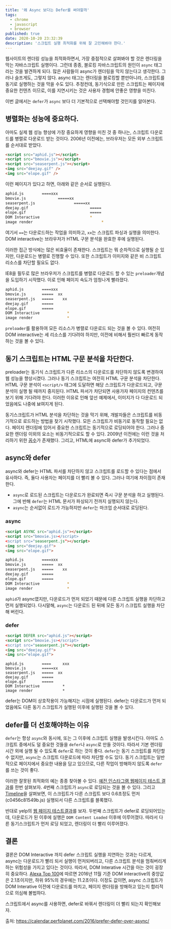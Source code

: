```yaml
---
title: '왜 Async 보다는 Defer를 써야할까'
tags:
  - chrome
  - javascript
  - browser
published: true
date: 2020-10-20 23:32:39
description: '스크립트 실행 최적화를 위해 잘 고민해봐야 한다.'
---
```


웹사이트의 렌더링 성능을 최적화하면서, 가장 중점적으로 살펴봐야 할 것은 렌더링을 막는 자바스크립트 실행이다. 그런데 종종, 블로킹 자바스크립트의 원인이 `async` 태그라는 것을 발견하게 되다. 많은 사람들이 async가 렌더링을 막지 않는다고 생각한다. 그러나 슬프게도, 그렇지 않다. async 태그는 렌더링을 블로킹할 뿐만아니라, 스크립트를 동기로 실행하는 것을 막을 수도 있다. 추정컨데, 동기식으로 만든 스크립트는 페이지에 중요한 컨텐츠 이므로, 이를 지연시키는 것은 사용자 경험에 안좋은 영향을 미친다.

이번 글에서는 `defer`가 `async` 보다 더 기본적으로 선택해야할 것인지를 알아본다.

## 병렬화는 성능에 중요하다.

아마도 실제 웹 성능 향상에 가장 중요하게 영향을 미친 것 중 하나는, 스크립트 다운로드를 병렬로 다운로드 받는 것이다. 2006년 이전에는, 브라우저는 모든 외부 스크립트를 순서대로 받았다.

```html
<script src="aphid.js"></script>
<script src="bmovie.js"></script>
<script src="seaserpent.js"></script>
<img src="deejay.gif" />
<img src="elope.gif" />
```

이런 페이지가 있다고 하면, 아래와 같은 순서로 실행된다.

```bash
aphid.js        ====xxx
bmovie.js              =====xx
seaserpent.js                 =====xx
deejay.gif                           =====
elope.gif                            =====
DOM Interactive                      *
image render                              *
```

여기서 `==`는 다운로드하는 작업을 의미하고, `xx`는 스크립트 파싱과 실행을 의미한다. DOM interactive는 브라우저가 HTML 구문 분석을 완효한 후에 실행된다.

이러한 접근 방식에는 많은 비효율이 존재한다. 스크립트는 뭐 순차적으로 실행될 순 있지만, 다운로드는 병렬로 진행할 수 있다. 또한 스크립트가 이미지와 같은 비 스크립트 리소스를 차단할 필요도 없다.

IE8을 필두로 많은 브라우저가 스크립트를 병렬로 다운로드 할 수 있는 `preloader`개념을 도입하기 시작했다. 이로 인해 페이지 속도가 엄청나게 빨라졌다.

```bash
aphid.js        ====xxx
bmovie.js       =====  xx
seaserpent.js   =====    xx
deejay.gif      =====
elope.gif       =====
DOM Interactive            *
image render               *
```

`preloader`를 활용하여 모든 리소스가 병렬로 다운로드 되는 것을 볼 수 있다. 여전히 DOM interactive는 세 리소스를 기다려야 하지만, 이전에 비해서 훨씬더 빠르게 동작하는 것을 볼 수 있다.

## 동기 스크립트는 HTML 구문 분석을 차단한다.

preloader는 동기식 스크립트가 다른 리소스의 다운로드를 차단하지 않도록 변경하여 웹 성능을 향상시켰다. 그러나 동기 스크립트는 여전히 HTML 구문 분석을 차단한다. HTML 구문 분석이 `<script/>` 태그에 도달하면 해당 스크립트가 다운로드되고, 구문 분석이 실행 될 때까지 중지된다. HTML 파서가 차단되면 사용가자 페이지의 컨텐츠를 보기 위해 기다려야 한다. 이러한 이유로 인해 앞선 예제에서, 이미지가 다 다운로드 되었음에도 나중에 뵤여지게 된다.

동기스크립트가 HTML 분석을 차단하는 것을 막기 위해, 개발자들은 스크립트를 비동기적으로 로드하는 방법을 찾기 시작했다. 모든 스크립트가 비동기로 동작할 필요는 없다. 페이지 렌더링에 있어서 중요한 스크립트는 동기적으로 로딩되어야 한다. 그러나 중요한 렌더링 이외의 요소는 비동기적으로도 할 수 있다. 2009년 이전에는 이런 것을 처리하기 위한 [꼼수](https://www.stevesouders.com/blog/2009/04/27/loading-scripts-without-blocking/)가 존재했다. 그리고, HTML에 async와 defer가 추가되었다.

## async와 defer

async와 defer는 HTML 파서를 차단하지 않고 스크립트를 로드할 수 있다는 점에서 유사하다. 즉, 둘다 사용자는 페이지를 더 빨리 볼 수 있다. 그러나 여기에 차이점이 존재한다.

- `async`로 로드된 스크립트는 다운로드가 완료되면 즉시 구문 분석을 하고 실행된다. 그에 반해 `defer`는 HTML 문서가 파싱되기 전까지 실행되지 않는다.
- `async`는 순서없이 로드가 가능하지만 `defer`는 마크업 순서대로 로딩된다.

### async

```html
<script ASYNC src="aphid.js"></script>
<script src="bmovie.js></script>
<script src="seaserpent.js"></script>
<img src="deejay.gif">
<img src="elope.gif">
```

```bash
aphid.js        ====xxx
bmovie.js       =====  xx
seaserpent.js   =====    xx
deejay.gif      =====
elope.gif       =====
DOM Interactive            *
image render               *
```

`aphid`가 async였지만, 다운로드가 먼저 되었기 때문에 다른 스크립트 실행을 차단하고 먼저 실행되었다. 다시말해, `async`는 다운로드 된 뒤에 모든 동기 스크립트 실행을 차단해 버린다.

### defer

```html
<script DEFER src="aphid.js"></script>
<script src="bmovie.js></script>
<script src="seaserpent.js"></script>
<img src="deejay.gif">
<img src="elope.gif">
```

```
aphid.js        ====     xxx
bmovie.js       =====xx
seaserpent.js   =====  xx
deejay.gif      =====
elope.gif       =====
DOM Interactive          *
image render             *
```

defer는 DOM이 상호작용이 가능해지는 시점에 실행된다. defer는 다운로드가 먼저 되었음에도 다른 동기 스크립트가 실행된 이후에 실행된 것을 볼 수 있다.

## defer를 더 선호해야하는 이유

`defer`는 항상 `async`와 동시에, 또는 그 이후에 스크립트 실행을 발생시킨다. 아마도 스크립트 중에서도 덜 중요한 것들을 `defer`나 `async`로 만들 것이다. 따라서 기본 렌더링 시간 외에 실행 될 수 있도록 `defer`로 하는 것이 좋다. `defer`는 동기 스크립트를 차단할 수 없지만, `async`는 스크립트 다운로드에 따라 차단할 수도 있다. 동기 스크립트는 일반적으로 페이지에서 중요한 내용을 담고 있으므로, 다른 작업이 방해하지 않도록 `defer`를 쓰는 것이 좋다.

이러한 잘못된 최적화의 예는 종종 찾아볼 수 있다. [예전 인스타그램 웹페이지 테스트 결과](https://www.webpagetest.org/result/161204_ZY_9a82d23e52565194cb985a10cf8d5465/2/details/)를 한번 살펴보자. 4번째 스크립트가 `async`로 로딩되는 것을 볼 수 있다. 그리고 [Timeline](https://www.webpagetest.org/chrome/timeline.php?test=161204_ZY_9a82d23e52565194cb985a10cf8d5465&run=2)을 살펴보면, 이 스크립트가 다른 스크립트 보다 0.6초정도 먼저 (c0456c81549b.js) 실행되서 다른 스크립트를 블록했다.

반대로 yelp의 [웹 페이지 테스트결과](https://www.webpagetest.org/result/161206_RP_DBM/3/details/)를 보자. 두번째 스크립트가 defer로 로딩되어있는데, 다운로드가 된 이후에 실행은 `DOM Content Loaded` 이후에 이루어졌다. 따라서 다른 동기스크립트가 먼저 로딩 되었고, 렌더링이 더 빨리 이루어졌다.

## 결론

결론은 DOM Interactive 까지 defer 스크립트 실행을 지연하는 것과는 다르게, async는 다운로드가 빨리 되서 실행이 먼저되버리고, 다른 스크립트 분석을 멈춰버리게 하는 위험성을 가지고 있다는 것이다. 따라서, DOM Interative 시간을 아는 것이 굉장히 중요하다. [Alexa Top 100](https://www.alexa.com/topsites)에 따르면 2016년 11월 기준 DOM interactive의 중앙값은 2.1초이지만, 하위 95%의 경우에는 11.2초이다. 이정도 값이면, async 스크립트가 DOM Interative 이전에 다운로드를 마치고, 페이지 렌더링을 방해하고 있는지 합리적으로 의심해 볼법하다.

스크립트에서 async를 사용하면, defer로 바꿔서 렌더링이 더 빨리 되는지 확인해보자.

출처: https://calendar.perfplanet.com/2016/prefer-defer-over-async/
